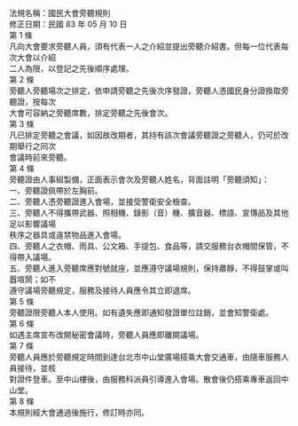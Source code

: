 法規名稱：國民大會旁聽規則  
修正日期：民國 83 年 05 月 10 日  
第 1 條  
凡向大會要求旁聽人員，須有代表一人之介紹並提出旁聽介紹書。但每一位代表每次大會以介紹  
二人為限，以登記之先後順序處理。  
第 2 條  
旁聽人旁聽場次之排定，依申請旁聽之先後次序發證，旁聽人憑國民身分證換取旁聽證，按每次  
大會可容納之旁聽席數，排定旁聽之先後會次。  
第 3 條  
凡已排定旁聽之會議，如因故改期者，其持有該次會議旁聽證之旁聽人，仍可於改期舉行之同次  
會議時前來旁聽。  
第 4 條  
旁聽證由人事組製備，正面表示會次及旁聽人姓名，背面註明「旁聽須知」：  
一、旁聽證佩帶於左胸前。  
二、旁聽人憑旁聽證進入會場，並接受警衛安全檢查。  
三、旁聽人不得攜帶武器、照相機、錄影（音）機、擴音器、標語、宣傳品及其他足以影響議場  
秩序之器具或違禁物品進入會場。  
四、旁聽人之衣帽、雨具、公文箱、手提包、食品等，請交服務台衣帽間保管，不得帶入議場。  
五、旁聽人進入旁聽席應對號就座，並應遵守議場規則，保持肅靜，不得鼓掌或叫囂喧鬧；如不  
遵守議場旁聽規定，服務及接待人員應令其立即退席。  
第 5 條  
旁聽證限旁聽人本人使用。如有遺失應即通知發證單位註銷，並會知警衛處。  
第 6 條  
如遇主席宣布改開秘密會議時，旁聽人員應即離開議場。  
第 7 條  
旁聽人員應於旁聽規定時間到達台北市中山堂廣場搭乘大會交通車，由隨車服務人員接待，並核  
對證件登車。至中山樓後，由服務科派員引導進入會場。散會後仍搭乘專車返回中山堂。  
第 8 條  
本規則經大會通過後施行，修訂時亦同。  


